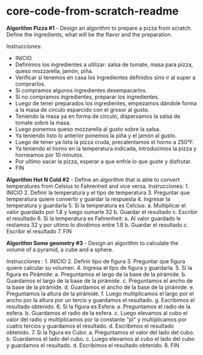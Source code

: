 # core-code-from-scratch-readme

**Algorithm Pizza #1**
	- Design an algorithm to prepare a pizza from scratch. Define the ingredients, what will be the flavor and the preparation.

Instrucciones:
- INICIO
- Definimos los ingredientes a utilizar: salsa de tomate, masa para pizza, queso mozzarella, jamón, piña.
- Verificar si tenemos en casa los ingredientes definidos sino ir al super a comprarlos.
- Si compramos algunos ingredientes desempacarlos.
- Si no compramos ingredientes, preparar los ingredientes.
- Luego de tener preparados los ingredientes, empezamos dándole forma a la masa de circulo esparcido con el grosor al gusto.
- Teniendo la masa ya en forma de circulo, dispersamos la salsa de tomate sobre la masa.
- Luego ponemos queso mozzarella al gusto sobre la salsa.
- Ya teniendo listo lo anterior ponemos la piña y el jamón al gusto.
- Luego de tener ya lista la  pizza cruda, precalentamos el horno  a 250°F.
- Ya teniendo el horno en la temperatura indicada, introducimos la pizza y horneamos por 10 minutos.
- Por ultimo sacar la pizza, esperar a que enfríe lo que guste  y disfrutar.
- FIN
	
	
**Algorithm Hot N Cold #2**
	- Define an algorithm that is able to convert temperatures from Celsius to Fahrenheit and vice versa.
Instrucciones:
	1. INICIO
	2. Definir la temperatura y el tipo de temperatura
	3. Preguntar que temperatura quiere convertir y guardar la respuesta
	4. Ingresar la temperatura y guardarla 
	5. Si la temperatura es Celcius:
		a. Multiplicar el valor guardado por 1.8 y luego sumarle 32
		b. Guardar el resultado
		c. Escribir el resultado
	6. Si la temperatura es Fahrenheit:
		a. Al valor guardado le restamos 32 y por ultimo lo dividimos entre 1.8
		b. Guardar el resultado
		c. Escribir el resultado
	7. FIN
		
**Algorithm Some geometry #3**
	- Design an algorithm to calculate the volume of a pyramid, a cube and a sphere.
	
Instrucciones :
	1. INICIO
	2. Definir tipo de figura
	3. Preguntar que figura quiere calcular su volumen.
	4. Ingresa el tipo de figura y guardarla.
	5. Si la figura es Pirámide:
		a. Preguntamos el largo de la base de la  pirámide.
		b. Guardamos el largo de la base de la  pirámide.
		c. Preguntamos el ancho de la base de la  pirámide.
		d. Guardamos el ancho de la base de la  pirámide.
		e. Preguntamos la altura de la pirámide.
		f. Luego  multiplicamos el largo  por el ancho por la altura por un tercio y guardamos el resultado.
		g. Escribimos el resultado obtenido.
	6. Si la figura es Esfera:
		a. Preguntamos el radio de la esfera.
		b. Guardamos el radio de la esfera.
		c. Luego elevamos al cubo el valor del radio y multiplicamos por la constante "pi" y multiplicamos por cuatro tercios y guardamos el resultado.
		d. Escribimos el resultado obtenido.
	7. Si la figura es Cubo:
		a. Preguntamos el valor del lado del cubo.
		b. Guardamos el lado del cubo.
		c. Luego elevamos al cubo el lado del cubo y guardamos el resultado.
		d. Escribimos el resultado obtenido.
	8. FIN
